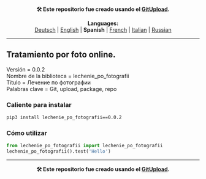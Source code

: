 <p align="center"><b>🛠️ Este repositorio fue creado usando el <a href="https://gitupload.com">GitUpload</a>.</b></p>

<p align="center"><b>Languages:</b><br /><a href="https://github.com/markolofsen/lechenie_po_fotografii/blob/master/README_de.md">Deutsch</a> | <a href="https://github.com/markolofsen/lechenie_po_fotografii/blob/master/README.md">English</a> | <b>Spanish</b> | <a href="https://github.com/markolofsen/lechenie_po_fotografii/blob/master/README_fr.md">French</a> | <a href="https://github.com/markolofsen/lechenie_po_fotografii/blob/master/README_it.md">Italian</a> | <a href="https://github.com/markolofsen/lechenie_po_fotografii/blob/master/README_ru.md">Russian</a></p>

---

## Tratamiento por foto online.


Versión = 0.0.2 <br />
Nombre de la biblioteca = lechenie_po_fotografii <br />
Título = Лечение по фотографии <br />
Palabras clave = Git,  upload,  package,  repo <br />

### Caliente para instalar

```sh
pip3 install lechenie_po_fotografii==0.0.2
```


### Cómo utilizar

```python
from lechenie_po_fotografii import lechenie_po_fotografii
lechenie_po_fotografii().test('Hello')
```



---

<p align="center"><b>🛠️ Este repositorio fue creado usando el <a href="https://gitupload.com">GitUpload</a>.</b></p>